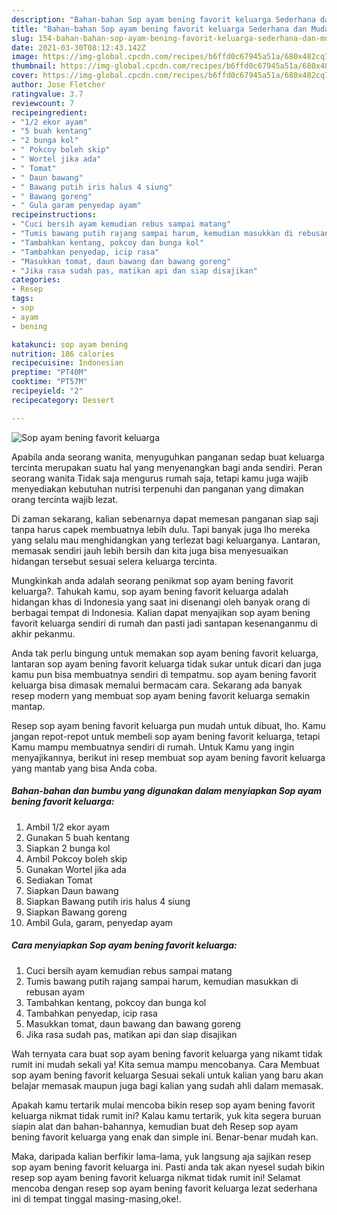 ```yaml
---
description: "Bahan-bahan Sop ayam bening favorit keluarga Sederhana dan Mudah Dibuat"
title: "Bahan-bahan Sop ayam bening favorit keluarga Sederhana dan Mudah Dibuat"
slug: 154-bahan-bahan-sop-ayam-bening-favorit-keluarga-sederhana-dan-mudah-dibuat
date: 2021-03-30T08:12:43.142Z
image: https://img-global.cpcdn.com/recipes/b6ffd0c67945a51a/680x482cq70/sop-ayam-bening-favorit-keluarga-foto-resep-utama.jpg
thumbnail: https://img-global.cpcdn.com/recipes/b6ffd0c67945a51a/680x482cq70/sop-ayam-bening-favorit-keluarga-foto-resep-utama.jpg
cover: https://img-global.cpcdn.com/recipes/b6ffd0c67945a51a/680x482cq70/sop-ayam-bening-favorit-keluarga-foto-resep-utama.jpg
author: Jose Fletcher
ratingvalue: 3.7
reviewcount: 7
recipeingredient:
- "1/2 ekor ayam"
- "5 buah kentang"
- "2 bunga kol"
- " Pokcoy boleh skip"
- " Wortel jika ada"
- " Tomat"
- " Daun bawang"
- " Bawang putih iris halus 4 siung"
- " Bawang goreng"
- " Gula garam penyedap ayam"
recipeinstructions:
- "Cuci bersih ayam kemudian rebus sampai matang"
- "Tumis bawang putih rajang sampai harum, kemudian masukkan di rebusan ayam"
- "Tambahkan kentang, pokcoy dan bunga kol"
- "Tambahkan penyedap, icip rasa"
- "Masukkan tomat, daun bawang dan bawang goreng"
- "Jika rasa sudah pas, matikan api dan siap disajikan"
categories:
- Resep
tags:
- sop
- ayam
- bening

katakunci: sop ayam bening 
nutrition: 186 calories
recipecuisine: Indonesian
preptime: "PT40M"
cooktime: "PT57M"
recipeyield: "2"
recipecategory: Dessert

---
```



![Sop ayam bening favorit keluarga](https://img-global.cpcdn.com/recipes/b6ffd0c67945a51a/680x482cq70/sop-ayam-bening-favorit-keluarga-foto-resep-utama.jpg)

Apabila anda seorang wanita, menyuguhkan panganan sedap buat keluarga tercinta merupakan suatu hal yang menyenangkan bagi anda sendiri. Peran seorang  wanita Tidak saja mengurus rumah saja, tetapi kamu juga wajib menyediakan kebutuhan nutrisi terpenuhi dan panganan yang dimakan orang tercinta wajib lezat.

Di zaman  sekarang, kalian sebenarnya dapat memesan panganan siap saji tanpa harus capek membuatnya lebih dulu. Tapi banyak juga lho mereka yang selalu mau menghidangkan yang terlezat bagi keluarganya. Lantaran, memasak sendiri jauh lebih bersih dan kita juga bisa menyesuaikan hidangan tersebut sesuai selera keluarga tercinta. 



Mungkinkah anda adalah seorang penikmat sop ayam bening favorit keluarga?. Tahukah kamu, sop ayam bening favorit keluarga adalah hidangan khas di Indonesia yang saat ini disenangi oleh banyak orang di berbagai tempat di Indonesia. Kalian dapat menyajikan sop ayam bening favorit keluarga sendiri di rumah dan pasti jadi santapan kesenanganmu di akhir pekanmu.

Anda tak perlu bingung untuk memakan sop ayam bening favorit keluarga, lantaran sop ayam bening favorit keluarga tidak sukar untuk dicari dan juga kamu pun bisa membuatnya sendiri di tempatmu. sop ayam bening favorit keluarga bisa dimasak memalui bermacam cara. Sekarang ada banyak resep modern yang membuat sop ayam bening favorit keluarga semakin mantap.

Resep sop ayam bening favorit keluarga pun mudah untuk dibuat, lho. Kamu jangan repot-repot untuk membeli sop ayam bening favorit keluarga, tetapi Kamu mampu membuatnya sendiri di rumah. Untuk Kamu yang ingin menyajikannya, berikut ini resep membuat sop ayam bening favorit keluarga yang mantab yang bisa Anda coba.

<!--inarticleads1-->

##### Bahan-bahan dan bumbu yang digunakan dalam menyiapkan Sop ayam bening favorit keluarga:

1. Ambil 1/2 ekor ayam
1. Gunakan 5 buah kentang
1. Siapkan 2 bunga kol
1. Ambil  Pokcoy boleh skip
1. Gunakan  Wortel jika ada
1. Sediakan  Tomat
1. Siapkan  Daun bawang
1. Siapkan  Bawang putih iris halus 4 siung
1. Siapkan  Bawang goreng
1. Ambil  Gula, garam, penyedap ayam




<!--inarticleads2-->

##### Cara menyiapkan Sop ayam bening favorit keluarga:

1. Cuci bersih ayam kemudian rebus sampai matang
1. Tumis bawang putih rajang sampai harum, kemudian masukkan di rebusan ayam
1. Tambahkan kentang, pokcoy dan bunga kol
1. Tambahkan penyedap, icip rasa
1. Masukkan tomat, daun bawang dan bawang goreng
1. Jika rasa sudah pas, matikan api dan siap disajikan




Wah ternyata cara buat sop ayam bening favorit keluarga yang nikamt tidak rumit ini mudah sekali ya! Kita semua mampu mencobanya. Cara Membuat sop ayam bening favorit keluarga Sesuai sekali untuk kalian yang baru akan belajar memasak maupun juga bagi kalian yang sudah ahli dalam memasak.

Apakah kamu tertarik mulai mencoba bikin resep sop ayam bening favorit keluarga nikmat tidak rumit ini? Kalau kamu tertarik, yuk kita segera buruan siapin alat dan bahan-bahannya, kemudian buat deh Resep sop ayam bening favorit keluarga yang enak dan simple ini. Benar-benar mudah kan. 

Maka, daripada kalian berfikir lama-lama, yuk langsung aja sajikan resep sop ayam bening favorit keluarga ini. Pasti anda tak akan nyesel sudah bikin resep sop ayam bening favorit keluarga nikmat tidak rumit ini! Selamat mencoba dengan resep sop ayam bening favorit keluarga lezat sederhana ini di tempat tinggal masing-masing,oke!.


